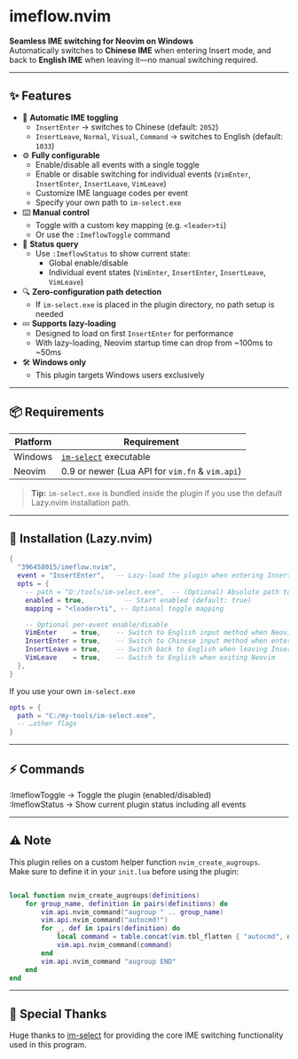# imeflow.nvim

**Seamless IME switching for Neovim on Windows**  
Automatically switches to **Chinese IME** when entering Insert mode, and back to **English IME** when leaving it—no manual switching required.

---

## ✨ Features

- 🔄 **Automatic IME toggling**
  - `InsertEnter` → switches to Chinese (default: `2052`)
  - `InsertLeave`, `Normal`, `Visual`, `Command` → switches to English (default: `1033`)
- ⚙️ **Fully configurable**
  - Enable/disable all events with a single toggle
  - Enable or disable switching for individual events (`VimEnter`, `InsertEnter`, `InsertLeave`, `VimLeave`)
  - Customize IME language codes per event
  - Specify your own path to `im-select.exe`
- ⌨️ **Manual control**
  - Toggle with a custom key mapping (e.g. `<leader>ti`)
  - Or use the `:ImeflowToggle` command
- 🔎 **Status query**
  - Use `:ImeflowStatus` to show current state:
    - Global enable/disable
    - Individual event states (`VimEnter`, `InsertEnter`, `InsertLeave`, `VimLeave`)
- 🔍 **Zero-configuration path detection**
  - If `im-select.exe` is placed in the plugin directory, no path setup is needed
- 💤 **Supports lazy-loading**
  - Designed to load on first `InsertEnter` for performance
  - With lazy-loading, Neovim startup time can drop from ~100ms to ~50ms
- 🛠️ **Windows only**
  - This plugin targets Windows users exclusively

---

## 📦 Requirements

| Platform | Requirement                              |
| -------- | ---------------------------------------- |
| Windows  | [`im-select`](https://github.com/daipeihust/im-select) executable |
| Neovim   | 0.9 or newer (Lua API for `vim.fn` & `vim.api`) |

> **Tip:** `im-select.exe` is bundled inside the plugin if you use the default Lazy.nvim installation path.

---

## 🚀 Installation (Lazy.nvim)

```lua
{
  "396458015/imeflow.nvim",
  event = "InsertEnter",   -- Lazy-load the plugin when entering Insert mode for the first time
  opts = {
    -- path = "D:/tools/im-select.exe",  -- (Optional) Absolute path to im-select.exe if not using the default bundled one
    enabled = true,          -- Start enabled (default: true)
    mapping = "<leader>ti", -- Optional toggle mapping

    -- Optional per-event enable/disable
    VimEnter    = true,    -- Switch to English input method when Neovim starts
    InsertEnter = true,    -- Switch to Chinese input method when entering Insert mode
    InsertLeave = true,    -- Switch back to English when leaving Insert mode
    VimLeave    = true,    -- Switch to English when exiting Neovim
  },
}
```

If you use your own `im-select.exe`

```lua
opts = {
  path = "C:/my-tools/im-select.exe",
  -- …other flags
}
```

---

## ⚡ Commands

:ImeflowToggle → Toggle the plugin (enabled/disabled)  
:ImeflowStatus → Show current plugin status including all events

---

## ⚠️ Note

This plugin relies on a custom helper function `nvim_create_augroups`.  
Make sure to define it in your `init.lua` before using the plugin:

```lua

local function nvim_create_augroups(definitions)
    for group_name, definition in pairs(definitions) do
        vim.api.nvim_command("augroup " .. group_name)
        vim.api.nvim_command("autocmd!")
        for _, def in ipairs(definition) do
            local command = table.concat(vim.tbl_flatten { "autocmd", def }, " ")
            vim.api.nvim_command(command)
        end
        vim.api.nvim_command "augroup END"
    end
end
```

---

## 🙏 Special Thanks

Huge thanks to [im-select](https://github.com/daipeihust/im-select) for providing the core IME switching functionality used in this program.


